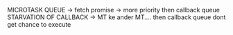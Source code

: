 MICROTASK QUEUE  -> fetch promise  ->  more priority then callback queue
STARVATION OF CALLBACK  ->  MT ke ander MT.... then callback queue dont get chance to execute